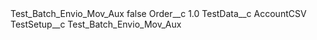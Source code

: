 <?xml version="1.0" encoding="UTF-8"?>
<CustomMetadata xmlns="http://soap.sforce.com/2006/04/metadata" xmlns:xsi="http://www.w3.org/2001/XMLSchema-instance" xmlns:xsd="http://www.w3.org/2001/XMLSchema">
    <label>Test_Batch_Envio_Mov_Aux</label>
    <protected>false</protected>
    <values>
        <field>Order__c</field>
        <value xsi:type="xsd:double">1.0</value>
    </values>
    <values>
        <field>TestData__c</field>
        <value xsi:type="xsd:string">AccountCSV</value>
    </values>
    <values>
        <field>TestSetup__c</field>
        <value xsi:type="xsd:string">Test_Batch_Envio_Mov_Aux</value>
    </values>
</CustomMetadata>
